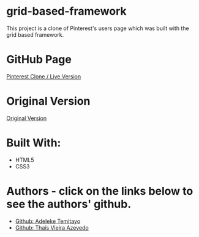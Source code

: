 # grid-based-framework
This project is a clone of Pinterest's users page which was built with the grid based framework.

# GitHub Page

<a href="#"> Pinterest Clone / Live Version</a>

# Original Version

<a href="#">Original Version</a>

# Built With:

* HTML5
* CSS3



# Authors - click on the links below to see the authors' github.
* <a href="https://github.com/lekegitrepo"> Github: Adeleke Temitayo</a>
* <a href="https://github.com/thsvr"> Github: Thaís Vieira Azevedo</a>